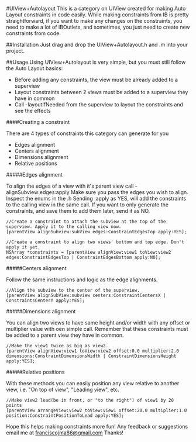 #UIView+Autolayout 
This is a category on UIView created for making Auto Layout constraints in code easily. While making constraints from IB is pretty straightforward, if you want to make any changes on the constraints, you need to make a lot of IBOutlets, and sometimes, you just need to create new constraints from code.

##Installation
Just drag and drop the UIView+Autolayout.h and .m into your project.

##Usage
Using UIView+Autolayout is very simple, but you must still follow the Auto Layout basics:
- Before adding any constraints, the view must be already added to a superview
- Layout constraints between 2 views must be added to a superview they have in common
- Call -layoutIfNeeded from the superview to layout the constraints and see the effects

####Creating a constraint

There are 4 types of constraints this category can generate for you
- Edges alignment
- Centers alignment
- Dimensions alignment
- Relative positions

#####Edges alignment

To align the edges of a view with it's parent view call -alignSubview:edges:apply
Make sure you pass the edges you wish to align. Inspect the enums in the .h
Sending :apply as YES, will add the constraints to the calling view in the same call. If you want to only generate the constraints, and save them to add them later, send it as NO.
```
//Create a constraint to attach the subview at the top of the superview. Apply it to the calling view now.
[parentView alignSubview:subView edges:ConstraintEdgesTop apply:YES];

//Create a constraint to align two views' bottom and top edge. Don't apply it yet.
NSArray *constraints = [parentView alignView:view1 toView:view2 edges:ConstraintEdgesTop | ConstraintEdgesBottom apply:NO];
```

#####Centers alignment

Follow the same instructions and logic as the edge alignments.

```
//Align the subview to the center of the superview.
[parentView alignSubView:subview centers:ConstraintCentersX | ConstraintsCenterY apply:YES];
```

#####Dimensions alignment

You can align two views to have same height and/or width with any offset or multiplier value with oen simple call. Remember that these constraints must be added to a parent view they have in common.

```
//Make the view1 twice as big as view2.
[parentView alignView:view1 toView:view2 offset:0.0 multiplier:2.0 dimensions:ConstraintDimensionsWidth | ConstraintDimensionsHeight apply:YES];
```

#####Relative positions

With these methods you can easily position any view relative to another view, i.e. "On top of view", "Leading view", etc.

```
//Make view2 lead(be in front, or "to the right") of view1 by 20 points
[parentView arrangeView:view2 toView:view1 offset:20.0 multiplier:1.0 position:ConstraintPositionToLead apply:YES];
```


Hope this helps making constraints more fun! Any feedback or suggestions email me at franciscojma86@gmail.com
Thanks!

